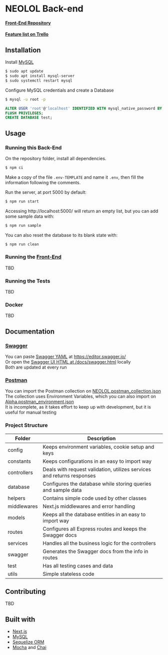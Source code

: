 # NEOLOL Back-end

#### [Front-End Repository](https://github.com/Neolol-source/Neolol-FE)

#### [Feature list on Trello](https://trello.com/b/b5gN1DpV/neolol-planned-features)


## Installation

Install [MySQL](https://dev.mysql.com/downloads/mysql/)
```bash
$ sudo apt update
$ sudo apt install mysql-server
$ sudo systemctl restart mysql
```

Configure MySQL credentials and create a Database
```bash
$ mysql -u root -p
```
```sql
ALTER USER 'root'@'localhost' IDENTIFIED WITH mysql_native_password BY '[PASSWORD]';
FLUSH PRIVILEGES;
CREATE DATABASE test;
```

## Usage

### Running this Back-End
On the repository folder, install all dependencies.
```bash
$ npm ci
```

Make a copy of the file `.env-TEMPLATE` and name it `.env`, then fill the information following the comments.

Run the server, at port 5000 by default:
```bash
$ npm run start
```

Accessing http://localhost:5000/ will return an empty list, but you can add some sample data with:
```bash
$ npm run sample
```

You can also reset the database to its blank state with:
```bash
$ npm run clean
```

### Running the [Front-End](https://github.com/Neolol-source/Neolol-FE)
TBD

### Running the Tests
TBD

### Docker
TBD

## Documentation

### [Swagger](https://swagger.io/)  
You can paste [Swagger YAML](docs/api.yml) at https://editor.swagger.io/  
Or open the [Swagger UI HTML at /docs/swagger.html](docs/swagger.html) locally  
Both are updated at every run   

### [Postman](https://www.postman.com/)
You can import the Postman collection on [NEOLOL.postman_collection.json](docs/postman/NEOLOL.postman_collection.json)  
The collection uses Environment Variables, which you can also import on [Alpha.postman_environment.json](docs/postman/Alpha.postman_environment.json)  
It is incomplete, as it takes effort to keep up with development, but it is useful for manual testing  

### Project Structure
| Folder       | Description  |
| ------------ | ------------ |
| config       | Keeps environment variables, cookie setup and keys |
| constants    | Keeps configurations in an easy to import way |
| controllers  | Deals with request validation, utilizes services and returns responses  |
| database     | Configures the database while storing queries and sample data |
| helpers      | Contains simple code used by other classes |
| middlewares  | Next.js middlewares and error handling |
| models       | Keeps all the database entities in an easy to import way |
| routes       | Configures all Express routes and keeps the Swagger docs |
| services     | Handles all the business logic for the controllers |
| swagger      | Generates the Swagger docs from the info in routes |
| test         | Has all testing cases and data |
| utils        | Simple stateless code |

## Contributing
TBD

## Built with
- [Next.js](https://nextjs.org/)
- [MySQL](https://www.mysql.com/)
- [Sequelize ORM](https://sequelize.org/)
- [Mocha](https://mochajs.org/) and [Chai](https://www.chaijs.com/)
